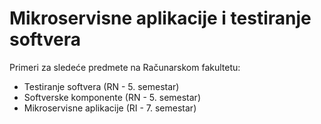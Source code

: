 # Mikroservisne aplikacije i testiranje softvera

Primeri za sledeće predmete na Računarskom fakultetu: 

- Testiranje softvera (RN - 5. semestar)
- Softverske komponente (RN - 5. semestar)
- Mikroservisne aplikacije (RI - 7. semestar)
